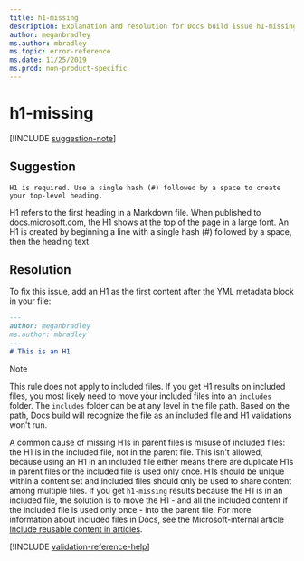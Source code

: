 ```yaml
---
title: h1-missing
description: Explanation and resolution for Docs build issue h1-missing.
author: meganbradley
ms.author: mbradley
ms.topic: error-reference
ms.date: 11/25/2019
ms.prod: non-product-specific
---
```

# h1-missing

[!INCLUDE [suggestion-note](includes/suggestion-note.md)]

## Suggestion

`H1 is required. Use a single hash (#) followed by a space to create your top-level heading.`

H1 refers to the first heading in a Markdown file. When published to docs.microsoft.com, the H1 shows at the top of the page in a large font. An H1 is created by beginning a line with a single hash (#) followed by a space, then the heading text.

## Resolution

To fix this issue, add an H1 as the first content after the YML metadata block in your file:

```markdown
---
author: meganbradley
ms.author: mbradley
---
# This is an H1
```

> [!NOTE]
> This rule does not apply to included files. If you get H1 results on included files, you most likely need to move your included files into an `includes` folder. The `includes` folder can be at any level in the file path. Based on the path, Docs build will recognize the file as an included file and H1 validations won't run.
>
> A common cause of missing H1s in parent files is misuse of included files: the H1 is in the included file, not in the parent file. This isn't allowed, because using an H1 in an included file either means there are duplicate H1s in parent files or the included file is used only once. H1s should be unique within a content set and included files should only be used to share content among multiple files. If you get `h1-missing` results because the H1 is in an included file, the solution is to move the H1 - and all the included content if the included file is used only once - into the parent file. For more information about included files in Docs, see the Microsoft-internal article [Include reusable content in articles](https://review.docs.microsoft.com/en-us/help/contribute/includes-best-practices?branch=master).

<!--make sure to add this file to your includes folder and verify the path-->
[!INCLUDE [validation-reference-help](includes/validation-reference-help.md)]
